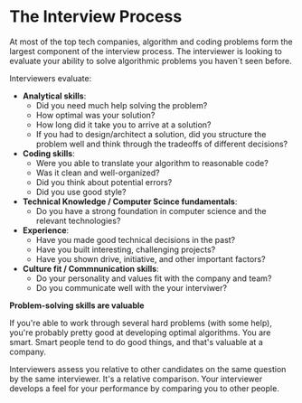 # The Interview Process

At most of the top tech companies, algorithm and coding problems form the largest component of the interview process. The interviewer is looking to evaluate your ability to solve algorithmic problems you haven´t seen before.

Interviewers evaluate:
* **Analytical skills**: 
    * Did you need much help solving the problem?
    * How optimal was your solution?
    * How long did it take you to arrive at a solution?
    * If you had to design/architect a solution, did you structure the problem well and think through the tradeoffs of different decisions?
* **Coding skills**:
    * Were you able to translate your algorithm to reasonable code?
    * Was it clean and well-organized?
    * Did you think about potential errors?
    * Did you use good style?
* **Technical Knowledge / Computer Scince fundamentals**:
    * Do you have a strong foundation in computer science and the relevant technologies?
* **Experience**:
    * Have you made good technical decisions in the past?
    * Have you built interesting, challenging projects?
    * Have you shown drive, initiative, and other important factors?
* **Culture fit / Commnunication skills**:
    * Do your personality and values fit with the company and team?
    * Do you communicate well with the your interviwer?


**Problem-solving skills are valuable**

If you're able to work through several hard problems (with some help), you're probably pretty good at developing optimal algorithms. You are smart. Smart people tend to do good things, and that's valuable at a company.

Interviewers assess you relative to other candidates on the same question by the same interviewer. It's a relative comparison. Your interviewer develops a feel for your performance by comparing you to other people. 
